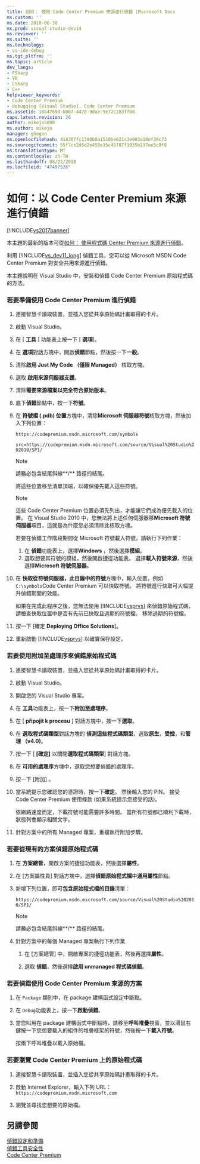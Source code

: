 ```yaml
---
title: 如何： 使用 Code Center Premium 來源進行偵錯 |Microsoft Docs
ms.custom: ''
ms.date: 2018-06-30
ms.prod: visual-studio-dev14
ms.reviewer: ''
ms.suite: ''
ms.technology:
- vs-ide-debug
ms.tgt_pltfrm: ''
ms.topic: article
dev_langs:
- FSharp
- VB
- CSharp
- C++
helpviewer_keywords:
- Code Center Premium
- debugging [Visual Studio], Code Center Premium
ms.assetid: 18b4769d-b007-4428-9dae-9e72c283ff0d
caps.latest.revision: 26
author: mikejo5000
ms.author: mikejo
manager: ghogen
ms.openlocfilehash: 418307fc1390b8a1518be621c3e903a18ef39c73
ms.sourcegitcommit: 55f7ce2d5d2e458e35c45787f1935b237ee5c9f8
ms.translationtype: MT
ms.contentlocale: zh-TW
ms.lasthandoff: 08/22/2018
ms.locfileid: "47497526"
---
```

# <a name="how-to-debug-with-code-center-premium-source"></a>如何：以 Code Center Premium 來源進行偵錯
[!INCLUDE[vs2017banner](../includes/vs2017banner.md)]

本主題的最新的版本可從[如何： 使用程式碼 Center Premium 來源進行偵錯](https://docs.microsoft.com/visualstudio/debugger/how-to-debug-with-code-center-premium-source)。  
  
利用 [!INCLUDE[vs_dev11_long](../includes/vs-dev11-long-md.md)] 偵錯工具，您可以從 Microsoft MSDN Code Center Premium 對安全共用來源進行偵錯。  
  
 本主題說明在 Visual Studio 中，安裝和偵錯 Code Center Premium 原始程式碼的方法。  
  
### <a name="to-prepare-for-debugging-with-code-center-premium"></a>若要準備使用 Code Center Premium 進行偵錯  
  
1.  連接智慧卡讀取裝置，並插入您從共享原始碼計畫取得的卡片。  
  
2.  啟動 Visual Studio。  
  
3.  在 [ **工具** ] 功能表上按一下 [ **選項**]。  
  
4.  在 **選項**對話方塊中，開啟**偵錯**節點，然後按一下**一般**。  
  
5.  清除**啟用 Just My Code （僅限 Managed）** 核取方塊。  
  
6.  選取 **啟用來源伺服器支援**。  
  
7.  清除**需要來源檔案以完全符合原始版本**。  
  
8.  底下**偵錯**節點中，按一下**符號**。  
  
9. 在 **符號檔 (.pdb) 位置**方塊中，清除**Microsoft 伺服器符號**核取方塊，然後加入下列位置：  
  
     `https://codepremium.msdn.microsoft.com/symbols`  
  
     `src=https://codepremium.msdn.microsoft.com/source/Visual%20Studio%202010/SP1/`  
  
    > [!NOTE]
    >  請務必包含結尾斜線**/** 路徑的結尾。  
  
     將這些位置移至清單頂端，以確保優先載入這些符號。  
  
    > [!NOTE]
    >  這些 Code Center Premium 位置必須先列出，才能讓它們成為優先載入的位置。 在 Visual Studio 2010 中，您無法將上述任何伺服器移**Microsoft 符號伺服器**項目，這就是為什麼您必須清除此核取方塊。  
    >   
    >  若要在偵錯工作階段期間從 Microsoft 符號載入符號，請執行下列作業：  
    >   
    >  1.  在 **偵錯**功能表上，選擇**Windows** ，然後選擇**模組**。  
    > 2.  選取想要其符號的模組，然後開啟捷徑功能表。 選擇**載入符號來源**，然後選擇**Microsoft 符號伺服器**。  
  
10. 在 **快取從符號伺服器，此目錄中的符號**方塊中，輸入位置，例如`C:\symbols`Code Center Premium 可以快取符號。 將符號進行快取可大幅提升偵錯期間的效能。  
  
     如果在完成此程序之後，您無法使用 [!INCLUDE[vsprvs](../includes/vsprvs-md.md)] 來偵錯原始程式碼，請檢查快取位置中是否有先前已快取且過期的符號檔。 移除過期的符號檔。  
  
11. 按一下 [確定 **Deploying Office Solutions**]。  
  
12. 重新啟動 [!INCLUDE[vsprvs](../includes/vsprvs-md.md)] 以確實保存設定。  
  
### <a name="to-debug-your-source-code-using-attach-to-process"></a>若要使用附加至處理序來偵錯原始程式碼  
  
1.  連接智慧卡讀取裝置，並插入您從共享原始碼計畫取得的卡片。  
  
2.  啟動 Visual Studio。  
  
3.  開啟您的 Visual Studio 專案。  
  
4.  在 **工具**功能表上，按一下**附加至處理序**。  
  
5.  在 [ **připojit k procesu** ] 對話方塊中，按一下**選取**。  
  
6.  在 **選取程式碼類型**對話方塊的 **偵測這些程式碼類型**，選取**原生**，**受控**，和**管理 （v4.0)**。  
  
7.  按一下 [ **[確定]** 以關閉**選取程式碼類型**] 對話方塊。  
  
8.  在 **可用的處理序**方塊中，選取您想要偵錯的處理序。  
  
9. 按一下 [附加] 。  
  
10. 當系統提示您確認您的憑證時，按一下**確定**。 然後輸入您的 PIN。 接受 Code Center Premium 使用條款 (如果系統提示您接受的話)。  
  
     依網路速度而定，下載符號可能需要許多時間。 當所有符號都已順利下載時，狀態列會顯示相關文字。  
  
11. 針對方案中的所有 Managed 專案，重複執行附加步驟。  
  
### <a name="to-debug-source-code-from-an-existing-solution"></a>若要從現有的方案偵錯原始程式碼  
  
1.  在 **方案總管**，開啟方案的捷徑功能表，然後選擇**屬性**。  
  
2.  在 [方案屬性頁] 對話方塊中，選擇**偵錯原始程式檔**中**通用屬性**節點。  
  
3.  新增下列位置，即可**包含原始程式檔的目錄**清單：  
  
     `https://codepremium.msdn.microsoft.com/source/Visual%20Studio%202010/SP1/`  
  
    > [!NOTE]
    >  請務必包含結尾斜線**/** 路徑的結尾。  
  
4.  針對方案中的每個 Managed 專案執行下列作業  
  
    1.  在 [方案總管] 中，開啟專案的捷徑功能表，然後再選擇**屬性**。  
  
    2.  選取 **偵錯**，然後選擇**啟用 unmanaged 程式碼偵錯**。  
  
### <a name="to-debug-your-solution-with-code-center-premium-source"></a>若要偵錯使用 Code Center Premium 來源的方案  
  
1.  在 `Package` 類別中，在 package 建構函式設定中斷點。  
  
2.  在 `Debug`功能表上，按一下**啟動偵錯**。  
  
3.  當您叫用在 package 建構函式中斷點時，請移至**呼叫堆疊**視窗，並以滑鼠右鍵按一下您想要載入的組件的堆疊框架的符號，然後按一下**載入符號**。  
  
     按兩下呼叫堆疊以載入原始檔。  
  
### <a name="to-browse-source-code-on-code-center-premium"></a>若要瀏覽 Code Center Premium 上的原始程式碼  
  
1.  連接智慧卡讀取裝置，並插入您從共享原始碼計畫取得的卡片。  
  
2.  啟動 Internet Explorer，輸入下列 URL：`https://codepremium.msdn.microsoft.com`  
  
3.  瀏覽並尋找您想要的原始檔。  
  
## <a name="see-also"></a>另請參閱  
 [偵錯設定和準備](../debugger/debugger-settings-and-preparation.md)   
 [偵錯工具安全性](../debugger/debugger-security.md)   
 [Code Center Premium](http://www.microsoft.com/resources/sharedsource/ccp.mspx)



